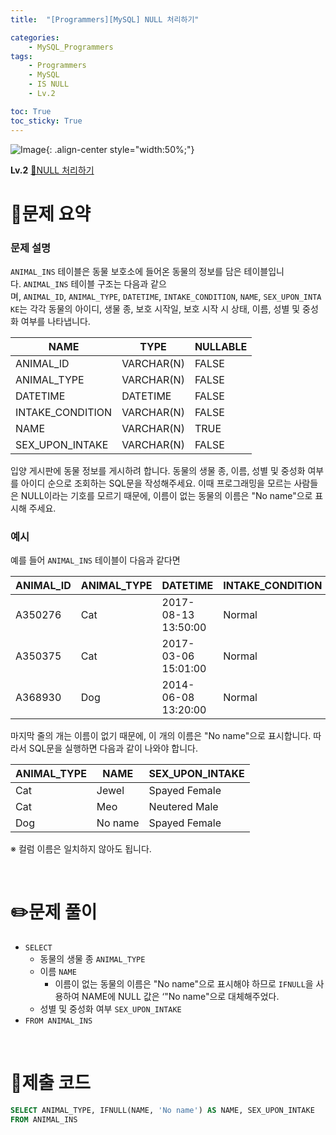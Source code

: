 ```yaml
---
title:  "[Programmers][MySQL] NULL 처리하기"

categories: 
    - MySQL_Programmers
tags: 
    - Programmers
    - MySQL
    - IS NULL
    - Lv.2

toc: True
toc_sticky: True
---
```

![Image](https://github.com/user-attachments/assets/61171657-416b-4bc4-a74a-f29ecd4b43b5){: .align-center style="width:50%;"}

**Lv.2**
[🔗NULL 처리하기](https://school.programmers.co.kr/learn/courses/30/lessons/59410)

# 📝문제 요약
### 문제 설명

`ANIMAL_INS` 테이블은 동물 보호소에 들어온 동물의 정보를 담은 테이블입니다. `ANIMAL_INS` 테이블 구조는 다음과 같으며, `ANIMAL_ID`, `ANIMAL_TYPE`, `DATETIME`, `INTAKE_CONDITION`, `NAME`, `SEX_UPON_INTAKE`는 각각 동물의 아이디, 생물 종, 보호 시작일, 보호 시작 시 상태, 이름, 성별 및 중성화 여부를 나타냅니다.

| NAME | TYPE | NULLABLE |
| --- | --- | --- |
| ANIMAL_ID | VARCHAR(N) | FALSE |
| ANIMAL_TYPE | VARCHAR(N) | FALSE |
| DATETIME | DATETIME | FALSE |
| INTAKE_CONDITION | VARCHAR(N) | FALSE |
| NAME | VARCHAR(N) | TRUE |
| SEX_UPON_INTAKE | VARCHAR(N) | FALSE |

입양 게시판에 동물 정보를 게시하려 합니다. 동물의 생물 종, 이름, 성별 및 중성화 여부를 아이디 순으로 조회하는 SQL문을 작성해주세요. 이때 프로그래밍을 모르는 사람들은 NULL이라는 기호를 모르기 때문에, 이름이 없는 동물의 이름은 "No name"으로 표시해 주세요.

### 예시

예를 들어 `ANIMAL_INS` 테이블이 다음과 같다면

| ANIMAL_ID | ANIMAL_TYPE | DATETIME | INTAKE_CONDITION | NAME | SEX_UPON_INTAKE |
| --- | --- | --- | --- | --- | --- |
| A350276 | Cat | 2017-08-13 13:50:00 | Normal | Jewel | Spayed Female |
| A350375 | Cat | 2017-03-06 15:01:00 | Normal | Meo | Neutered Male |
| A368930 | Dog | 2014-06-08 13:20:00 | Normal | NULL | Spayed Female |

마지막 줄의 개는 이름이 없기 때문에, 이 개의 이름은 "No name"으로 표시합니다. 따라서 SQL문을 실행하면 다음과 같이 나와야 합니다.

| ANIMAL_TYPE | NAME | SEX_UPON_INTAKE |
| --- | --- | --- |
| Cat | Jewel | Spayed Female |
| Cat | Meo | Neutered Male |
| Dog | No name | Spayed Female |

※ 컬럼 이름은 일치하지 않아도 됩니다.


<br>

# ✏️문제 풀이

- `SELECT`
    - 동물의 생물 종 `ANIMAL_TYPE`
    - 이름 `NAME`
        - 이름이 없는 동물의 이름은 "No name"으로 표시해야 하므로 `IFNULL`을 사용하여 NAME에 NULL 값은 ‘"No name"으로 대체해주었다.
    - 성별 및 중성화 여부 `SEX_UPON_INTAKE`
- `FROM ANIMAL_INS`


<br>

# 💯제출 코드

```sql
SELECT ANIMAL_TYPE, IFNULL(NAME, 'No name') AS NAME, SEX_UPON_INTAKE
FROM ANIMAL_INS
```